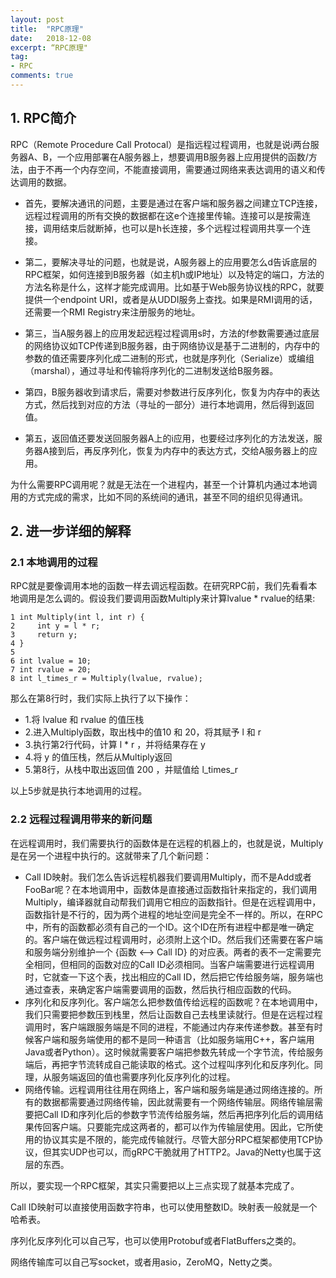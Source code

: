 ```yaml
---
layout: post
title:  "RPC原理"
date:   2018-12-08
excerpt: “RPC原理"
tag:
- RPC
comments: true
---
```


## 1. RPC简介
RPC（Remote Procedure Call Protocal）是指远程过程调用，也就是说i两台服务器A、B，一个应用部署在A服务器上，想要调用B服务器上应用提供的函数/方法，由于不再一个内存空间，不能直接调用，需要通过网络来表达调用的语义和传达调用的数据。

* 首先，要解决通讯的问题，主要是通过在客户端和服务器之间建立TCP连接，远程过程调用的所有交换的数据都在这e个连接里传输。连接可以是按需连接，调用结束后就断掉，也可以是h长连接，多个远程过程调用共享一个连接。

* 第二，要解决寻址的问题，也就是说，A服务器上的应用要怎么d告诉底层的RPC框架，如何连接到B服务器（如主机h或IP地址）以及特定的端口，方法的方法名称是什么，这样才能完成调用。比如基于Web服务协议栈的RPC，就要提供一个endpoint URI，或者是从UDDI服务上查找。如果是RMI调用的话，还需要一个RMI Registry来注册服务的地址。

* 第三，当A服务器上的应用发起远程过程调用s时，方法的f参数需要通过底层的网络协议如TCP传递到B服务器，由于网络协议是基于二进制的，内存中的参数的值还需要序列化成二进制的形式，也就是序列化（Serialize）或编组（marshal），通过寻址和传输将序列化的二进制发送给B服务器。

* 第四，B服务器收到请求后，需要对参数进行反序列化，恢复为内存中的表达方式，然后找到对应的方法（寻址的一部分）进行本地调用，然后得到返回值。

* 第五，返回值还要发送回服务器A上的i应用，也要经过序列化的方法发送，服务器A接到后，再反序列化，恢复为内存中的表达方式，交给A服务器上的应用。

为什么需要RPC调用呢？就是无法在一个进程内，甚至一个计算机内通过本地调用的方式完成的需求，比如不同的系统间的通讯，甚至不同的组织见得通讯。

## 2. 进一步详细的解释
### 2.1 本地调用的过程
RPC就是要像调用本地的函数一样去调远程函数。在研究RPC前，我们先看看本地调用是怎么调的。假设我们要调用函数Multiply来计算lvalue * rvalue的结果:

    1 int Multiply(int l, int r) {
    2     int y = l * r;
    3     return y;
    4 }
    5 
    6 int lvalue = 10;
    7 int rvalue = 20;
    8 int l_times_r = Multiply(lvalue, rvalue);

那么在第8行时，我们实际上执行了以下操作：

* 1.将 lvalue 和 rvalue 的值压栈
* 2.进入Multiply函数，取出栈中的值10 和 20，将其赋予 l 和 r
* 3.执行第2行代码，计算 l * r ，并将结果存在 y
* 4.将 y 的值压栈，然后从Multiply返回
* 5.第8行，从栈中取出返回值 200 ，并赋值给 l_times_r

以上5步就是执行本地调用的过程。

### 2.2 远程过程调用带来的新问题

在远程调用时，我们需要执行的函数体是在远程的机器上的，也就是说，Multiply是在另一个进程中执行的。这就带来了几个新问题：

* Call ID映射。我们怎么告诉远程机器我们要调用Multiply，而不是Add或者FooBar呢？在本地调用中，函数体是直接通过函数指针来指定的，我们调用Multiply，编译器就自动帮我们调用它相应的函数指针。但是在远程调用中，函数指针是不行的，因为两个进程的地址空间是完全不一样的。所以，在RPC中，所有的函数都必须有自己的一个ID。这个ID在所有进程中都是唯一确定的。客户端在做远程过程调用时，必须附上这个ID。然后我们还需要在客户端和服务端分别维护一个 {函数 <--> Call ID} 的对应表。两者的表不一定需要完全相同，但相同的函数对应的Call ID必须相同。当客户端需要进行远程调用时，它就查一下这个表，找出相应的Call ID，然后把它传给服务端，服务端也通过查表，来确定客户端需要调用的函数，然后执行相应函数的代码。
* 序列化和反序列化。客户端怎么把参数值传给远程的函数呢？在本地调用中，我们只需要把参数压到栈里，然后让函数自己去栈里读就行。但是在远程过程调用时，客户端跟服务端是不同的进程，不能通过内存来传递参数。甚至有时候客户端和服务端使用的都不是同一种语言（比如服务端用C++，客户端用Java或者Python）。这时候就需要客户端把参数先转成一个字节流，传给服务端后，再把字节流转成自己能读取的格式。这个过程叫序列化和反序列化。同理，从服务端返回的值也需要序列化反序列化的过程。
* 网络传输。远程调用往往用在网络上，客户端和服务端是通过网络连接的。所有的数据都需要通过网络传输，因此就需要有一个网络传输层。网络传输层需要把Call ID和序列化后的参数字节流传给服务端，然后再把序列化后的调用结果传回客户端。只要能完成这两者的，都可以作为传输层使用。因此，它所使用的协议其实是不限的，能完成传输就行。尽管大部分RPC框架都使用TCP协议，但其实UDP也可以，而gRPC干脆就用了HTTP2。Java的Netty也属于这层的东西。

所以，要实现一个RPC框架，其实只需要把以上三点实现了就基本完成了。

Call ID映射可以直接使用函数字符串，也可以使用整数ID。映射表一般就是一个哈希表。

序列化反序列化可以自己写，也可以使用Protobuf或者FlatBuffers之类的。

网络传输库可以自己写socket，或者用asio，ZeroMQ，Netty之类。
